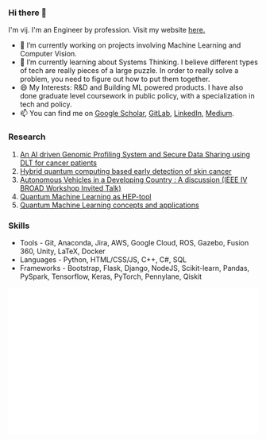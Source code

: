 ### Hi there 👋

I'm vij. I'm an Engineer by profession. Visit my website [here.](https://vijpandaturtle.github.io/)

- 🔭 I’m currently working on projects involving Machine Learning and Computer Vision.
- 🌱 I’m currently learning about Systems Thinking. I believe different types of tech are really pieces of a large puzzle. In order to really solve a problem, you need to figure out how to put them together. 
- 😄 My Interests: R&D and Building ML powered products. I have also done graduate level coursework in public policy, with a specialization in tech and policy. <!--You can find some of my related work [here](https://thenotsodistantfuture.substack.com/).-->
- 📫 You can find me on [Google Scholar](https://scholar.google.com/citations?user=K_ST0dMAAAAJ&hl=en), [GitLab](https://gitlab.com/users/vijpandaturtle), [LinkedIn](https://www.linkedin.com/in/vijayasriiyer), [Medium](https://vijayasriiyer.medium.com/). <!--Check out my newsletter on substack [here](https://thenotsodistantfuture.substack.com/).-->

### Research
1. [An AI driven Genomic Profiling System and Secure Data Sharing using DLT for cancer patients](https://ieeexplore.ieee.org/document/8973020)
2. [ Hybrid quantum computing based early detection of skin cancer](http://url310.tandfonline.com/ls/click?upn=odl8Fji2pFaByYDqV3bjGMQo8st9of2228V6AcSFNq3t86qU90pAx-2BEad4OTI0D6sA8oPQ2ZJVN1dPO1Q92cT6uWsFVqYLU9dH3TFkv4UY4-3D49wq_cjuZS4RWd2rmllHwS-2Fk374ljvjO-2BEFqm2bq82rNzqflM6Fj0JXxMFPeu33bkyrBUkQ8mqGq1GwPxmf52s817qGRbMvzCupCUtE6lNIaCeBDOxKg0sZpi1VUUJGtfP73KafLwbR-2Bp-2BSpUcR77BhZ2ln7Gzir3eEcfMSXVpJ1M1-2BdH-2F-2BKteIJZoPmKUQZ2SDagtVOhYq1iBXEIBHNRnbwvAY02VJ6LST1BiMg29Qx-2BLC-2FUzCk81-2Bt1Gaqg-2FjNwsfFWxJOc9MahaeYJXmPjib8Mc-2B004uQRk-2BGsm583o6Qho2o-3D)
3. [Autonomous Vehicles in a Developing Country : A discussion (IEEE IV BROAD Workshop Invited Talk)](https://docs.google.com/presentation/d/e/2PACX-1vTaJWo33Ew_ut4brWYmXTA2xTBvmiM7lc1S38E4lvdtrnYpkYHm0JI7oOXwRheOBeJ006oXHZ_rXVT2/pub?start=false&loop=false&delayms=3000&slide=id.g9557a19c5a_1_444)
4. [Quantum Machine Learning as HEP-tool](https://jaorduz.github.io/talks/2020-07-09-talk-1)
5. [Quantum Machine Learning concepts and applications](https://research.latinxinai.org/papers/neurips/2020/pdf/JavierOrduz_short.pdf)

### Skills
- Tools - Git, Anaconda, Jira, AWS, Google Cloud, ROS, Gazebo, Fusion 360, Unity, LaTeX, Docker
- Languages - Python, HTML/CSS/JS, C++, C#, SQL
- Frameworks - Bootstrap, Flask, Django, NodeJS, Scikit-learn, Pandas, PySpark, Tensorflow, Keras, PyTorch, Pennylane, Qiskit

![](https://raw.githubusercontent.com/vijpandaturtle/github-stats/master/generated/overview.svg#gh-dark-mode-only)



